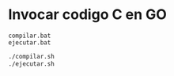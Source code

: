 # Invocar codigo C en GO

```batch
compilar.bat
ejecutar.bat
```

```sh
./compilar.sh
./ejecutar.sh
```
